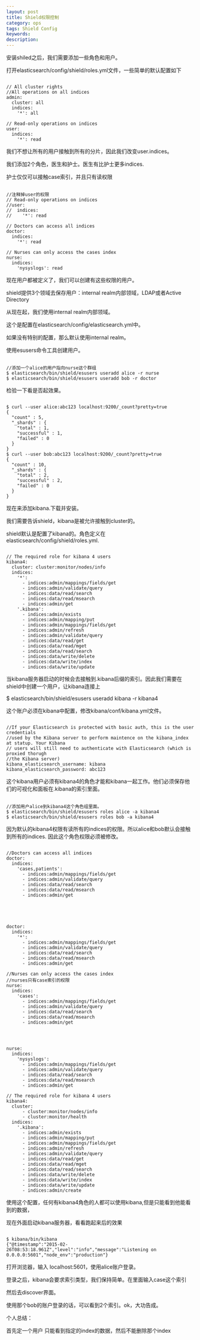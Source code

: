 ```yaml
---
layout: post
title: Shield权限控制
category: ops
tags: Shield Config
keywords: 
description: 
---
```



安装shiled之后，我们需要添加一些角色和用户。

打开elasticsearch/config/shield/roles.yml文件，一些简单的默认配置如下

```

// All cluster rights
//All operations on all indices
admin:
  cluster: all
  indices:
    '*': all

// Read-only operations on indices
user:
  indices:
    '*': read

```

我们不想让所有的用户接触到所有的分片，因此我们改变user.indices。

我们添加2个角色，医生和护士。医生有比护士更多indices.

护士仅仅可以接触case索引，并且只有读权限

```

//注释掉user的权限
// Read-only operations on indices
//user:
//  indices:
//    '*': read

// Doctors can access all indices
doctor:
  indices:
    '*': read

// Nurses can only access the cases index
nurse:
  indices:
    'nysyslogs': read

```

现在用户都被定义了，我们可以创建有这些权限的用户。

shield提供3个领域去保存用户：internal realm内部领域，LDAP或者Active Directory

从现在起，我们使用internal realm内部领域。

这个是配置在elasticsearch/config/elasticsearch.yml中。

如果没有特别的配置，那么默认使用internal realm。

使用esusers命令工具创建用户。

```

//添加一个alice的用户指向nurse这个群组
$ elasticsearch/bin/shield/esusers useradd alice -r nurse
$ elasticsearch/bin/shield/esusers useradd bob -r doctor

```

检验一下看是否起效果。

```

$ curl --user alice:abc123 localhost:9200/_count?pretty=true
{
  "count" : 5,
  "_shards" : {
    "total" : 1,
    "successful" : 1,
    "failed" : 0
  }
}
$ curl --user bob:abc123 localhost:9200/_count?pretty=true
{
  "count" : 10,
  "_shards" : {
    "total" : 2,
    "successful" : 2,
    "failed" : 0
  }
}

```
现在来添加kibana.下载并安装。

我们需要告诉shield，kibana是被允许接触到cluster的。

shield默认是配置了kibana的。角色定义在elasticsearch/config/shield/roles.yml.

```

// The required role for kibana 4 users
kibana4:
  cluster: cluster:monitor/nodes/info
  indices:
    '*':
      - indices:admin/mappings/fields/get
      - indices:admin/validate/query
      - indices:data/read/search
      - indices:data/read/msearch
      - indices:admin/get
    '.kibana':
      - indices:admin/exists
      - indices:admin/mapping/put
      - indices:admin/mappings/fields/get
      - indices:admin/refresh
      - indices:admin/validate/query
      - indices:data/read/get
      - indices:data/read/mget
      - indices:data/read/search
      - indices:data/write/delete
      - indices:data/write/index
      - indices:data/write/update

```
当kibana服务器启动的时候会去接触到.kibana后缀的索引。因此我们需要在shield中创建一个用户，让kibana连接上

$ elasticsearch/bin/shield/esusers useradd kibana -r kibana4

这个账户必须在kibana中配置，修改kibana/conf/kibana.yml文件。

```

//If your Elasticsearch is protected with basic auth, this is the user credentials
//used by the Kibana server to perform maintence on the kibana_index at statup. Your Kibana
// users will still need to authenticate with Elasticsearch (which is proxied thorugh
//the Kibana server)
kibana_elasticsearch_username: kibana
kibana_elasticsearch_password: abc123

```

这个kibana用户必须有kibana4的角色才能和kibana一起工作。他们必须保存他们的可视化和面板在.kibana的索引里面。

```

//添加用户alice到kibana4这个角色组里面。
$ elasticsearch/bin/shield/esusers roles alice -a kibana4
$ elasticsearch/bin/shield/esusers roles bob -a kibana4

```

因为默认的kibana4权限有读所有的indices的权限。所以alice和bob默认会接触到所有的indices.
因此这个角色权限必须被修改。

```

//Doctors can access all indices
doctor:
  indices:
    'cases,patients':
      - indices:admin/mappings/fields/get
      - indices:admin/validate/query
      - indices:data/read/search
      - indices:data/read/msearch
      - indices:admin/get





doctor:
  indices:
    '*':
      - indices:admin/mappings/fields/get
      - indices:admin/validate/query
      - indices:data/read/search
      - indices:data/read/msearch
      - indices:admin/get

//Nurses can only access the cases index
//nurses只有case索引的权限
nurse:
  indices:
    'cases':
      - indices:admin/mappings/fields/get
      - indices:admin/validate/query
      - indices:data/read/search
      - indices:data/read/msearch
      - indices:admin/get




nurse:
  indices:
    'nysyslogs':
      - indices:admin/mappings/fields/get
      - indices:admin/validate/query
      - indices:data/read/search
      - indices:data/read/msearch
      - indices:admin/get

// The required role for kibana 4 users
kibana4:
  cluster:
      - cluster:monitor/nodes/info
      - cluster:monitor/health
  indices:
    '.kibana':
      - indices:admin/exists
      - indices:admin/mapping/put
      - indices:admin/mappings/fields/get
      - indices:admin/refresh
      - indices:admin/validate/query
      - indices:data/read/get
      - indices:data/read/mget
      - indices:data/read/search
      - indices:data/write/delete
      - indices:data/write/index
      - indices:data/write/update
      - indices:admin/create

```

使用这个配置，任何有kibana4角色的人都可以使用kibana,但是只能看到他能看到的数据，

现在外面启动kibana服务器，看看跑起来后的效果

```

$ kibana/bin/kibana
{"@timestamp":"2015-02-26T08:53:18.961Z","level":"info","message":"Listening on 0.0.0.0:5601","node_env":"production"}

```

打开浏览器，输入 localhost:5601，使用alice账户登录。

登录之后，kibana会要求索引类型，我们保持简单。在里面输入case这个索引

然后去discover界面。

使用那个bob的账户登录的话，可以看到2个索引。ok，大功告成。

个人总结：

首先定一个用户
只能看到指定的index的数据，然后不能删除那个index


